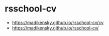 # rsschool-cv
* https://madikensky.github.io/rsschool-cv/cv
* https://madikensky.github.io/rsschool-cv/
